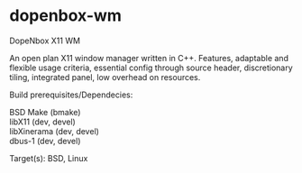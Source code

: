 # dopenbox-wm
DopeNbox X11 WM

An open plan X11 window manager written in C++. Features, adaptable and flexible usage criteria, essential config through source header, discretionary tiling, integrated panel, low overhead on resources.

Build prerequisites/Dependecies:

BSD Make (bmake)  
libX11 (dev, devel)  
libXinerama (dev, devel)  
dbus-1 (dev, devel)

Target(s): BSD, Linux
